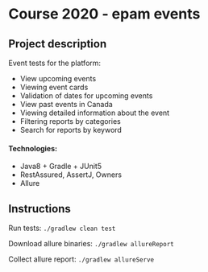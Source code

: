 # Course 2020 - epam events

## Project description
Event tests for the platform: 
- View upcoming events
- Viewing event cards
- Validation of dates for upcoming events
- View past events in Canada
- Viewing detailed information about the event
- Filtering reports by categories
- Search for reports by keyword

#### Technologies: 
- Java8 + Gradle + JUnit5
- RestAssured, AssertJ, Owners
- Allure 

## Instructions
Run tests: `./gradlew clean test`

Download allure binaries: `./gradlew allureReport`

Collect allure report: `./gradlew allureServe`

